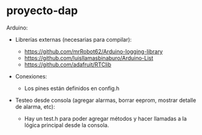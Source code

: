# proyecto-dap

Arduino:
- Librerías externas (necesarias para compilar):
  - https://github.com/mrRobot62/Arduino-logging-library
  - https://github.com/luisllamasbinaburo/Arduino-List
  - https://github.com/adafruit/RTClib

- Conexiones:
  - Los pines están definidos en config.h
  
- Testeo desde consola (agregar alarmas, borrar eeprom, mostrar detalle de alarma, etc):
  - Hay un test.h para poder agregar métodos y hacer llamadas a la lógica principal desde la consola.
